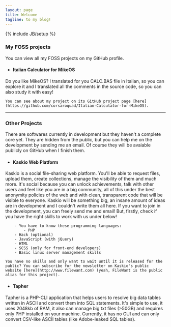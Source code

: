 ```yaml
---
layout: page
title: Welcome
tagline: to my blog! 
---
```

{% include JB/setup %}

### My FOSS projects
You can view all my FOSS projects on my GitHub profile.

* #### Italian Calculator for MikeOS
Do you like MikeOS? I translated for you CALC.BAS file in Italian, so you can explore it and I translated all the comments in the source code, so you can also study it with easy!

	You can see about my project on its GitHub project page [here](https://github.com/corsaroquad/Italian-Calculator-for-MikeOS).

---

### Other Projects
There are softwares currently in development but they haven't a complete core yet. They are hidden from the public, but you can help me on the development by sending me an email. Of course they will be avaiable publicly on GitHub when I finish them.

* #### Kaskio Web Platform
Kaskio is a social file-sharing web platform. You'll be able to request files, upload them, create collections, manage the visibility of them and much more. It's social because you can unlock achievements, talk with other users and feel like you are in a big community, all of this under the best anonymity policies of the web and with clean, transparent code that will be visible to everyone. Kaskio will be something big, an insane amount of ideas are in development and I couldn't write them all  here. If you want to join in the development, you can freely send me and email! But, firstly, check if you have the right skills to work with us under below!

		- You have to know these programming languages:
			- PHP
		- Hack (optional)
		- JavaScript (with jQuery)
		- HTML
		- SCSS (only for front-end developers)
		- Basic linux server management skills
		
	You have no skills and only want to wait until it is released for the public? You can subscribe for the newsletter on Kaskio's public website [here](http://www.filewant.com) (yeah, FileWant is the public alias for this project).

* #### Tapher
Tapher is a PHP-CLI application that helps users to resolve big data tables written in ASCII and convert them into SQL statements. It's simple to use, it uses 2048kb of RAM, it also can manage big txt files (>50GB) and requires only PHP installed on your machine. Currently, it has no GUI and can only convert CSV-like ASCII tables (like Adobe-leaked SQL tables).
